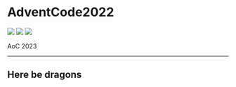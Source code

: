 # AdventCode2022

![](https://img.shields.io/badge/day%20📅-24-blue)
![](https://img.shields.io/badge/stars%20⭐-44-yellow)
![](https://img.shields.io/badge/days%20completed-20-red)

AoC 2023

---
Here be dragons
---
